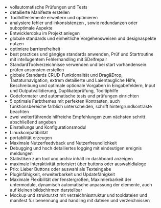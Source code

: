 - vollautomatische Prüfungen und Tests
- detailierte Manifeste erstellen
- Toolhilfeelemente erweitern und optimieren
- analysiere fehler und inkonsistenzen , sowie redundanzen oder suboptimale Aspekte
- Entwicklerdoku im Projekt anlegen
- globale standards und einheitliche Vorgehensweisen und designaspekte nutzen
- optimiere barrierefreiheit
- best practices und gängige standards anwenden, Prüf und Startroutine mit intellugentem Fehlerhandling mit SDelfrepair
- StandardToolverzeichnisse verwenden und bei start vorhandensein prüfen ansonsten erstellen
- globale Standards CRUD-Funktionalität und Drag&Drop, Tastaturnavigation, extrem detailierte und Laientaugliche Hilfe, Beschreibung und optimale optionale Vorgaben in Eingabefeldern, Input und Outputvallidierung, Duplikateprüfung, Tooltiphilfe
- Codeformater und automatische tests und prüfungen einrichten
- 5 optimale Farbthemes mit perfekten Kontrasten, auch funktionsbereiche farblich unterscheiden, schrift hintergrundkontraste beachten
- zwei weiterführende hilfreiche Empfehlungen zum nächsten schritt abschließend angeben
- Einstellungs und Konfigurationsmodul
- Linuxkompatibilität
- portabilität erzeugen
- Maximale Nutzerfeedvback und Nutzerfreundlichkeit
- Debugging und hoch detailiertes logging mit eindeutigen ereignis meldungen
- Statistiken zum tool und archiv inhalt im dashboard anzeigen
- maximale Interaktivität priorisiert über buttons oder auswahldialoge
- Prio: Lieber Buttons oder auswahl als Texteingabe
- Pluginfähigkeit, erweiterbarkeit und Updatefähigkeit
- Maximale Flexibilität der fenstergrößen, Maximierbarkeit der untermodule, dynamisch automatische anpassung der elemente, auch auf kleinen bildschirmen darstellbar
- Mockup und struktur.txt mit verzeichnisstruktur und tooldateien und manifest für benennung und handling mit dateien und verzeichnissen
